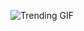 ![Trending GIF](https://media1.giphy.com/media/v1.Y2lkPThiYjIxNzcyZ212NmxkbDN2czVmcnd4aWRscDdwMHZuM3c1eXF1aGhkdmo0Y2R6YyZlcD12MV9naWZzX3NlYXJjaCZjdD1n/2jMtpIi8mhE8ctiMtK/giphy.gif)
